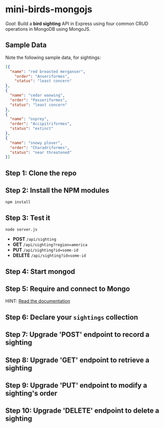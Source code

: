 # mini-birds-mongojs
 
_Goal_: Build a **bird sighting** API in Express using four common CRUD operations in MongoDB using MongoJS.

## Sample Data

Note the following sample data, for sightings:

```json
[{
  "name": "red breasted merganser", 
    "order": "Anseriformes", 
    "status": "least concern"
},
{
  "name": "cedar waxwing", 
  "order": "Passeriformes", 
  "status": "least concern"
},
{
  "name": "osprey", 
  "order": "Accipitriformes",
  "status": "extinct"
},
{
  "name": "snowy plover", 
  "order": "Charadriformes", 
  "status": "near threatened"
}]
```

## Step 1: Clone the repo

<!-- Create your Express.js app by cloning this repository. -->

## Step 2: Install the NPM modules

```
npm install
```

## Step 3: Test it

<!-- Start your application by running: -->
 
```
node server.js
```

<!-- Test each of your endpoints in Postman with the following URLs: -->

* **POST** `/api/sighting`
* **GET** `/api/sighting?region=america`
* **PUT** `/api/sighting?id=some-id`
* **DELETE** `/api/sighting?id=some-id`

<!-- If everything's working, you'll see console output each time you hit your endpoints. -->

## Step 4: Start mongod

<!-- Start the mongo daemon in a separate terminal window. -->

## Step 5: Require and connect to Mongo

<!-- Now, require the MongoJS module, and create a database by connecting to it in `server.js`. Name your database `birds`. -->

HINT: [Read the documentation](https://github.com/mafintosh/mongojs)

## Step 6: Declare your `sightings` collection

<!-- Create a var that references a collection called `sightings`. -->

## Step 7: Upgrade 'POST' endpoint to record a sighting

<!-- Upgrade your POST endpoint with code to create a sighting document from the `body` of the request. The body should include `name`, `order`, and `status`. -->

<!-- For steps 7 through 10, test each of your endpoints again. Note the sample data above for your tests. -->

## Step 8: Upgrade 'GET' endpoint to retrieve a sighting

<!-- Modify the GET endpoint to retrieve all sightings with a given `status`, as stated in the request query. -->

## Step 9: Upgrade 'PUT' endpoint to modify a sighting's order

<!-- Update your PUT endpoint to accept a `body` modifying an existing sighting's `order` field. Use the `id` parameter in the query string to identify the sighting to change. -->

## Step 10: Upgrade 'DELETE' endpoint to delete a sighting

<!-- Update your DELETE endpoint to delete a sighting document by `id` in the query string. -->
